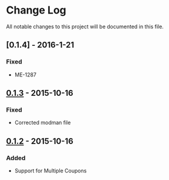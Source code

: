 # Change Log
All notable changes to this project will be documented in this file.

## [0.1.4] - 2016-1-21
### Fixed
- ME-1287

## [0.1.3] - 2015-10-16
### Fixed
- Corrected modman file

## [0.1.2] - 2015-10-16
### Added
- Support for Multiple Coupons

[0.1.3]: https://gitlab.gspt.net/Cheetah/magento-storefront-scheduling/compare/0.1.2...0.1.3
[0.1.2]: https://gitlab.gspt.net/Cheetah/magento-storefront-scheduling/tree/0.1.2
